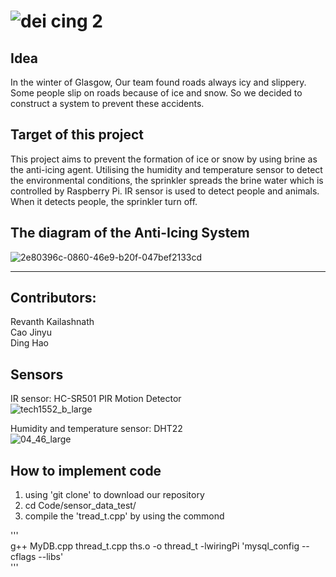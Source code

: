 ![dei cing 2](https://user-images.githubusercontent.com/36344537/36075929-44b53396-0f4d-11e8-983c-956414d058c5.png)
========

## Idea
  
   In the winter of Glasgow, Our team found roads always icy and slippery. Some people slip on roads because of ice and snow. So we decided to construct a system to prevent these accidents.
  
## Target of this project  
  
  This project aims to prevent the formation of ice or snow by using brine as the anti-icing agent. Utilising the humidity and temperature sensor to detect the environmental conditions, the sprinkler spreads the brine water which is controlled by Raspberry Pi. IR sensor is used to detect people and animals. When it detects people, the sprinkler turn off.  

## The diagram of the Anti-Icing System  
![2e80396c-0860-46e9-b20f-047bef2133cd](https://user-images.githubusercontent.com/27271468/36057635-6a6f7434-0e08-11e8-8364-cc74c057d6f9.jpg)  
  
---  

## Contributors:  
Revanth Kailashnath  
Cao Jinyu  
Ding Hao  

## Sensors
IR sensor: HC-SR501 PIR Motion Detector  
![tech1552_b_large](https://user-images.githubusercontent.com/36344537/36178890-4e5ba800-1112-11e8-907d-1f80e61244a6.png)

Humidity and temperature sensor: DHT22  
![04_46_large](https://user-images.githubusercontent.com/36344537/37292286-8636f486-2608-11e8-85ff-8439183cb009.jpg)  
  

  
## How to implement code  
1.  using 'git clone' to download our repository
2.  cd Code/sensor_data_test/
3.  compile the 'tread_t.cpp' by using the commond  

'''  
g++ MyDB.cpp thread_t.cpp ths.o -o thread_t -lwiringPi 'mysql_config --cflags --libs'  
'''
